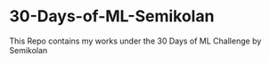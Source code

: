 # 30-Days-of-ML-Semikolan
This Repo contains my works under the 30 Days of ML Challenge by Semikolan 
